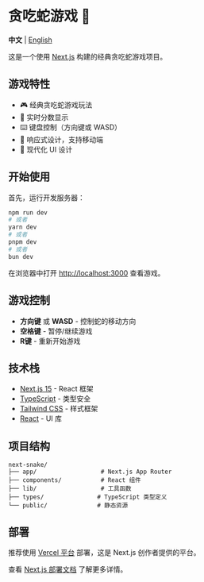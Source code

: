 # 贪吃蛇游戏 🐍

**中文** | [English](./README_EN.md)

这是一个使用 [Next.js](https://nextjs.org) 构建的经典贪吃蛇游戏项目。

## 游戏特性

- 🎮 经典贪吃蛇游戏玩法
- 🎯 实时分数显示
- ⌨️ 键盘控制（方向键或 WASD）
- 📱 响应式设计，支持移动端
- 🎨 现代化 UI 设计

## 开始使用

首先，运行开发服务器：

```bash
npm run dev
# 或者
yarn dev
# 或者
pnpm dev
# 或者
bun dev
```

在浏览器中打开 [http://localhost:3000](http://localhost:3000) 查看游戏。

## 游戏控制

- **方向键** 或 **WASD** - 控制蛇的移动方向
- **空格键** - 暂停/继续游戏
- **R键** - 重新开始游戏

## 技术栈

- [Next.js 15](https://nextjs.org/) - React 框架
- [TypeScript](https://www.typescriptlang.org/) - 类型安全
- [Tailwind CSS](https://tailwindcss.com/) - 样式框架
- [React](https://reactjs.org/) - UI 库

## 项目结构

```
next-snake/
├── app/                  # Next.js App Router
├── components/           # React 组件
├── lib/                  # 工具函数
├── types/               # TypeScript 类型定义
└── public/              # 静态资源
```

## 部署

推荐使用 [Vercel 平台](https://vercel.com/new?utm_medium=default-template&filter=next.js&utm_source=create-next-app&utm_campaign=create-next-app-readme) 部署，这是 Next.js 创作者提供的平台。

查看 [Next.js 部署文档](https://nextjs.org/docs/app/building-your-application/deploying) 了解更多详情。
